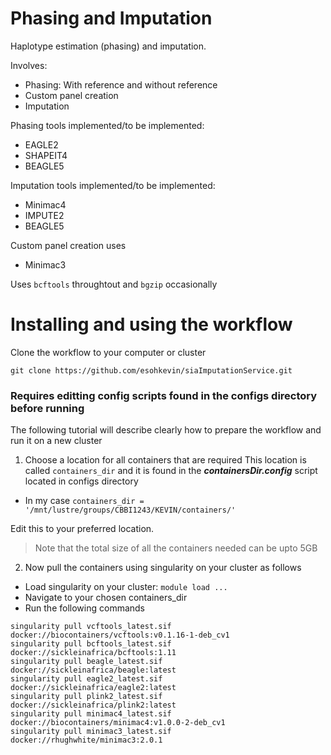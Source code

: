 # Phasing and Imputation
Haplotype estimation (phasing) and imputation.

Involves:

- Phasing: With reference and without reference
- Custom panel creation
- Imputation

Phasing tools implemented/to be implemented:
- EAGLE2
- SHAPEIT4
- BEAGLE5

Imputation tools implemented/to be implemented:
- Minimac4
- IMPUTE2
- BEAGLE5

Custom panel creation uses
- Minimac3

Uses ```bcftools``` throughtout and ```bgzip``` occasionally

# Installing and using the workflow
Clone the workflow to your computer or cluster
```
git clone https://github.com/esohkevin/siaImputationService.git
```

### Requires editting config scripts found in the configs directory before running

The following tutorial will describe clearly how to prepare the workflow and run it on a new cluster

1) Choose a location for all containers that are required
This location is called ```containers_dir``` 
and it is found in the ***containersDir.config*** script located in configs directory

  * In my case ```containers_dir = '/mnt/lustre/groups/CBBI1243/KEVIN/containers/'``` 

Edit this to your preferred location. 

> Note that the total size of all the containers needed can be upto 5GB

2) Now pull the containers using singularity on your cluster as follows
  * Load singularity on your cluster: ```module load ...```
  * Navigate to your chosen containers_dir
  * Run the following commands
  ```
  singularity pull vcftools_latest.sif docker://biocontainers/vcftools:v0.1.16-1-deb_cv1
  singularity pull bcftools_latest.sif docker://sickleinafrica/bcftools:1.11
  singularity pull beagle_latest.sif docker://sickleinafrica/beagle:latest
  singularity pull eagle2_latest.sif docker://sickleinafrica/eagle2:latest
  singularity pull plink2_latest.sif docker://sickleinafrica/plink2:latest
  singularity pull minimac4_latest.sif docker://biocontainers/minimac4:v1.0.0-2-deb_cv1
  singularity pull minimac3_latest.sif docker://rhughwhite/minimac3:2.0.1
  ```
